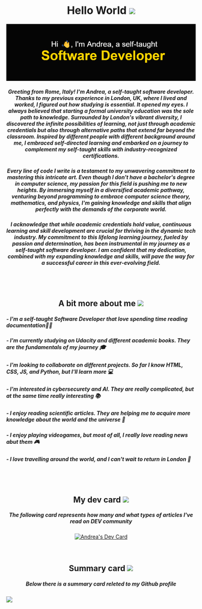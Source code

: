 <div align="center">
    <h1>Hello World <img src="https://github.com/TheDudeThatCode/TheDudeThatCode/blob/master/Assets/Developer.gif" width="40px"></h1>
    <img align="center" src="github_profile_image.png">
</div>

<div align="center"> 
    <h5>
        Greeting from Rome, Italy! I'm Andrea, a self-taught software developer. 
        Thanks to my previous experience in London, UK, where I lived and worked, I figured out how studying is essential. It opened my eyes. I always believed that starting a formal university education was the sole path         to knowledge.
        Surrounded by London's vibrant diversity, I discovered the infinite possibilities of learning, not just through academic credentials but also through alternative paths that extend far beyond the classroom.                 Inspired by different people with different background around me, I embraced self-directed learning and embarked on a journey to complement my self-taught skills with industry-recognized certifications.
    </h5>
    <h5>
        Every line of code I write is a testament to my unwavering commitment to mastering this intricate art. Even though I don't have a bachelor's degree in computer science, my passion for this field is pushing me to           new heights. By immersing myself in a diversified academic pathway, venturing beyond programming to embrace computer science theory, mathematics, and physics, I'm gaining knowledge and skills that align perfectly          with the demands of the corporate world.
    </h5>
    <h5>
        I acknowledge that while academic credentials hold value, continuous learning and skill development are crucial for thriving in the dynamic tech industry. My commitment to this lifelong learning journey, fueled by         passion and determination, has been instrumental in my journey as a self-taught software developer. I am confident that my dedication, combined with my expanding knowledge and skills, will pave the way for a               successful career in this ever-evolving field.
    </h5>
</div>  
<br>
<br>
<div>
    <h2 align="center">A bit more about me <img src="https://github.com/TheDudeThatCode/TheDudeThatCode/blob/master/Assets/hmm.gif" width="20px"></h2>
    <h5> - I'm a self-taught Software Developer that love spending time reading documentation🧑‍💻</h5>
    <h5> - I'm currently studying on Udacity and different academic books. They are the fundamentals of my journey 🎓</h5>
    <h5> - I'm looking to collaborate on different projects. So far I know HTML, CSS, JS, and Python, but I'll learn more 💻</h5>
    <h5> - I'm interested in cybersecurety and AI. They are really complicated, but at the same time really interesting 📚</h5>
    <h5> - I enjoy reading scientific articles. They are helping me to acquire more knowledge about the world and the universe 🔭</h5>
    <h5> - I enjoy playing videogames, but most of all, I really love reading news abut them 🎮</h5>
    <h5> - I love travelling around the world, and I can't wait to return in London 🛫</h5>
</div>
<br>
<br>
<div align="center">
    <h2>My dev card <img src="https://github.com/TheDudeThatCode/TheDudeThatCode/blob/master/Assets/Medal.gif" width="20px"></h2>
    <h5>The following card represents how many and what types of articles I've read on DEV community</h5>
    <a href="https://app.daily.dev/ghostpy" align="center"><img src="https://api.daily.dev/devcards/a3fb4624ddc84c31a43ad3af6eb606d2.png?r=y7j" width="400" alt="Andrea's Dev Card"/></a>      
</div>
<br>
<br>
<div align="center">
    <h2>Summary card <img src="https://github.com/TheDudeThatCode/TheDudeThatCode/blob/master/Assets/Rocket.gif" width="20px"></h2></h2>
    <h5>Below there is a summary card releted to my Github profile</h5>
</div>
<img align="center" src="https://github-profile-summary-cards.vercel.app/api/cards/profile-details?username=AndreaScacchi&theme=2077" />
